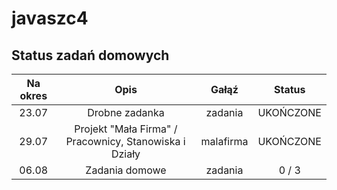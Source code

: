 javaszc4
=============

Status zadań domowych
-------

| Na okres | Opis                                                   | Gałąź     |  Status   |
| :------: | :----------------------------------------------------: | :-------: | :-------: |
| 23.07    | Drobne zadanka                                         | zadania   | UKOŃCZONE |
| 29.07    | Projekt "Mała Firma" / Pracownicy, Stanowiska i Działy | malafirma | UKOŃCZONE |
| 06.08    | Zadania domowe                                         | zadania   | 0 / 3     |